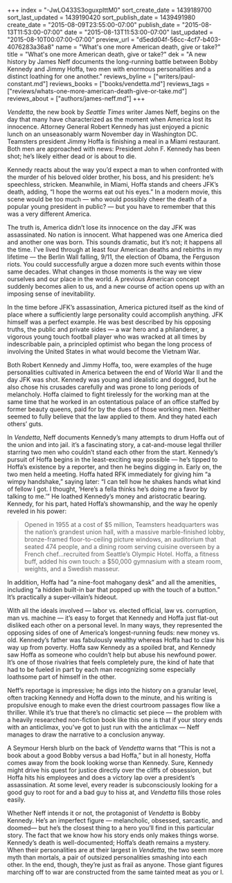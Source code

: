 +++
index = "-JwLO433S3oguxpIttM0"
sort_create_date = 1439189700
sort_last_updated = 1439190420
sort_publish_date = 1439491980
create_date = "2015-08-09T23:55:00-07:00"
publish_date = "2015-08-13T11:53:00-07:00"
date = "2015-08-13T11:53:00-07:00"
last_updated = "2015-08-10T00:07:00-07:00"
preview_url = "d5edd04f-56cc-4cf7-b403-4076283a36a8"
name = "What's one more American death, give or take?"
title = "What's one more American death, give or take?"
dek = "A new history by James Neff documents the long-running battle between Bobby Kennedy and Jimmy Hoffa, two men with enormous personalities and a distinct loathing for one another."
reviews_byline = ["writers/paul-constant.md"]
reviews_books = ["books/vendetta.md"]
reviews_tags = ["reviews/whats-one-more-american-death-give-or-take.md"]
reviews_about = ["authors/james-neff.md"]
+++

*Vendetta*, the new book by *Seattle Times* writer James Neff, begins on the day that many have characterized as the moment when America lost its innocence. Attorney General Robert Kennedy has just enjoyed a picnic lunch on an unseasonably warm November day in Washington DC. Teamsters president Jimmy Hoffa is finishing a meal in a Miami restaurant. Both men are approached with news: President John F. Kennedy has been shot; he’s likely either dead or is about to die.

Kennedy reacts about the way you’d expect a man to when confronted with the murder of his beloved older brother, his boss, and his president: he’s speechless, stricken. Meanwhile, in Miami, Hoffa stands and cheers JFK’s death, adding, “I hope the worms eat out his eyes.” In a modern movie, this scene would be too much — who would possibly cheer the death of a popular young president in public? — but you have to remember that this was a very different America.

The truth is, America didn’t lose its innocence on the day JFK was assassinated. No nation is innocent. What happened was one America died and another one was born. This sounds dramatic, but it’s not; it happens all the time. I’ve lived through at least four American deaths and rebirths in my lifetime — the Berlin Wall falling, 9/11, the election of Obama, the Ferguson riots. You could successfully argue a dozen more such events within those same decades. What changes in those moments is the way we view ourselves and our place in the world. A previous American concept suddenly becomes alien to us, and a new course of action opens up with an imposing sense of inevitability.

In the time before JFK’s assassination, America pictured itself as the kind of place where a sufficiently large personality could accomplish anything. JFK himself was a perfect example. He was best described by his opposing truths, the public and private sides — a war hero and a philanderer, a vigorous young touch football player who was wracked at all times by indescribable pain, a principled optimist who began the long process of involving the United States in what would become the Vietnam War.

Both Robert Kennedy and Jimmy Hoffa, too, were examples of the huge personalities cultivated  in America between the end of World War II and the day JFK was shot. Kennedy was young and idealistic and dogged, but he also chose his crusades carefully and was prone to long periods of melancholy. Hoffa claimed to fight tirelessly for the working man at the same time that he worked in an ostentatious palace of an office staffed by former beauty queens, paid for by the dues of those working men. Neither seemed to fully believe that the law applied to them. And they hated each others’ guts.

<div class="break"></div>

In *Vendetta*, Neff documents Kennedy’s many attempts to drum Hoffa out of the union and into jail. it’s a fascinating story, a cat-and-mouse legal thriller starring two men who couldn’t stand each other from the start. Kennedy’s pursuit of Hoffa begins in the least-exciting way possible — he’s tipped to Hoffa’s existence by a reporter, and then he begins digging in. Early on, the two men held a meeting. Hoffa hated RFK immediately for giving him “a wimpy handshake,” saying later: “I can tell how he shakes hands what kind of fellow I got. I thought, ‘Here’s a fella thinks he’s doing me a favor by talking to me.’” He loathed Kennedy’s money and aristocratic bearing. Kennedy, for his part, hated Hoffa’s showmanship, and the way he openly reveled in his power:

<blockquote>Opened in 1955 at a cost of $5 million, Teamsters headquarters was the nation’s grandest union hall, with a massive marble-finished lobby, bronze-framed floor-to-ceiling picture windows, an auditorium that seated 474 people, and a dining room serving cuisine overseen by a French chef…recruited from Seattle’s Olympic Hotel. Hoffa, a fitness buff, added his own touch: a $50,000 gymnasium with a steam room, weights, and a Swedish masseur.</blockquote>

In addition, Hoffa had “a nine-foot mahogany desk” and all the amenities, including “a hidden built-in bar that popped up with the touch of a button.” It’s practically a super-villain’s hideout.

With all the ideals involved — labor vs. elected official, law vs. corruption, man vs. machine — it’s easy to forget that Kennedy and Hoffa just flat-out disliked each other on a personal level. In many ways, they represented the opposing sides of one of America’s longest-running feuds: new money vs. old. Kennedy’s father was fabulously wealthy whereas Hoffa had to claw his way up from poverty. Hoffa saw Kennedy as a spoiled brat, and Kennedy saw Hoffa as someone who couldn’t help but abuse his newfound power. It’s one of those rivalries that feels completely pure, the kind of hate that had to be fueled in part by each man recognizing some especially loathsome part of himself in the other.

<div class="break"></div>

Neff’s reportage is impressive; he digs into the history on a granular level, often tracking Kennedy and Hoffa down to the minute, and his writing is propulsive enough to make even the driest courtroom passages flow like a thriller. While it’s true that there’s no climactic set piece — the problem with a heavily researched non-fiction book like this one is that if your story ends with an anticlimax, you’ve got to just run with the anticlimax — Neff manages to draw the narrative to a conclusion anyway.

A Seymour Hersh blurb on the back of *Vendetta* warns that “This is not a book about a good Bobby versus a bad Hoffa,” but in all honesty, Hoffa comes away from the book looking worse than Kennedy. Sure, Kennedy might drive his quest for justice directly over the cliffs of obsession, but Hoffa hits his employees and does a victory lap over a president’s assassination. At some level, every reader is subconsciously looking for a good guy to root for and a bad guy to hiss at, and *Vendetta* fills those roles easily.

Whether Neff intends it or not, the protagonist of *Vendetta* is Bobby Kennedy. He’s an imperfect figure — melancholic, obsessed, sarcastic, and doomed— but he’s the closest thing to a hero you’ll find in this particular story. The fact that we know how his story ends only makes things worse. Kennedy’s death is well-documented; Hoffa’s death remains a mystery. When their personalities are at their largest in *Vendetta*, the two seem more myth than mortals, a pair of outsized personalities smashing into each other. In the end, though, they’re just as frail as anyone. Those giant figures marching off to war are constructed from the same tainted meat as you or I.